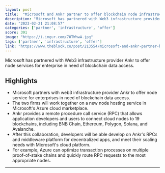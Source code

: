 ```yaml
---
layout: post
title:  "Microsoft and Ankr partner to offer blockchain node infrastructure service"
description: "Microsoft has partnered with Web3 infrastructure provider Ankr to offer node services for enterprise in need of blockchain data access."
date: "2023-02-21 21:08:57"
categories: ['partner', 'infrastructure', 'offer']
score: 391
image: "https://i.imgur.com/70TWhwA.jpg"
tags: ['partner', 'infrastructure', 'offer']
link: "https://www.theblock.co/post/213554/microsoft-and-ankr-partner-blockchain-node-infrastructure-service"
---
```


Microsoft has partnered with Web3 infrastructure provider Ankr to offer node services for enterprise in need of blockchain data access.

## Highlights

- Microsoft partners with web3 infrastructure provider Ankr to offer node service for enterprises in need of blockchain data access.
- The two firms will work together on a new node hosting service in Microsoft's Azure cloud marketplace.
- Ankr provides a remote procedure call service (RPC) that allows application developers and users to connect cloud nodes to 19 blockchains, including BNB Chain, Ethereum, Polygon, Solana, and Avalanche.
- After this collaboration, developers will be able develop on Ankr's RPCs and middleware platform for decentralized apps, and meet their scaling needs with Microsoft's cloud platform.
- For example, Azure can optimize transaction processes on multiple proof-of-stake chains and quickly route RPC requests to the most appropriate nodes.

---
